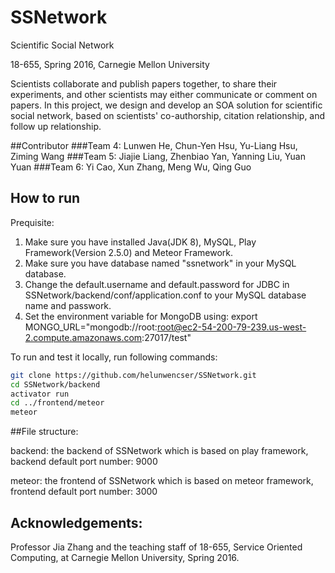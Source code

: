 # SSNetwork

Scientific Social Network

18-655, Spring 2016, Carnegie Mellon University  

Scientists collaborate and publish papers together, to share their experiments, and other scientists may either communicate or comment on papers. In this project, we design and develop an SOA solution for scientific social network, based on scientists' co-authorship, citation relationship, and follow up relationship.

##Contributor
###Team 4:
  Lunwen He, Chun-Yen Hsu, Yu-Liang Hsu, Ziming Wang
###Team 5:
  Jiajie Liang, Zhenbiao Yan, Yanning Liu, Yuan Yuan
###Team 6:
  Yi Cao, Xun Zhang, Meng Wu, Qing Guo

## How to run

Prequisite:
  1. Make sure you have installed Java(JDK 8), MySQL, Play Framework(Version 2.5.0) and Meteor Framework.
  2. Make sure you have database named "ssnetwork" in your MySQL database.
  3. Change the default.username and default.password for JDBC in SSNetwork/backend/conf/application.conf to your MySQL database name and passwork.
  4. Set the environment variable for MongoDB using: 
      export MONGO_URL="mongodb://root:root@ec2-54-200-79-239.us-west-2.compute.amazonaws.com:27017/test"
  
To run and test it locally, run following commands:

```bash
git clone https://github.com/helunwencser/SSNetwork.git
cd SSNetwork/backend
activator run
cd ../frontend/meteor
meteor
```

##File structure:

backend: the backend of SSNetwork which is based on play framework, backend default port number: 9000

meteor: the frontend of SSNetwork which is based on meteor framework, frontend default port number: 3000


Acknowledgements:
---------------------------------------------------------
Professor Jia Zhang and the teaching staff of 18-655,
Service Oriented Computing, at Carnegie Mellon University, Spring 2016.
